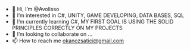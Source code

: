 - 👋 Hi, I’m @Avolisso
- 👀 I’m interested in C#, UNITY, GAME DEVELOPING, DATA BASES, SQL
- 🌱 I’m currently learning C#, MY FIRST GOAL IS USING THE SOLID PRINCIPLES CORRECTLY ON MY PROJECTS
- 💞️ I’m looking to collaborate on ...
- 📫 How to reach me okanozsatici@gmail.com
